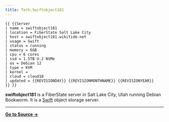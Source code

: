 ```yaml
---
title: Tech:Swiftobject181
---
```


```
{{ {{Server
| name = swiftobject181
| location = FiberState Salt Lake City
| host = swiftobject181.wikitide.net
| usage = Swift
| status = running
| memory = 6GB
| cpu = 6 cores
| ssd = 1.5TB U.2 NVMe
| os = Debian 12
| type = KVM
| kernel =
| cloud = cloud18
| updated = {{REVISIONDAY}} {{REVISIONMONTHNAME}} {{REVISIONYEAR}}
}} }}
```

**swiftobject181** is a FiberState server in Salt Lake City, Utah running Debian Bookworm. It is a [Swift](/tech-docs/techswift) object storage server.



----
**[Go to Source &rarr;](https://meta.miraheze.org/wiki/Tech:Swiftobject181)**